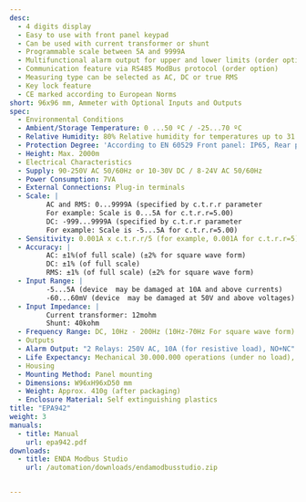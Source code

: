 ```yaml
---
desc:
  - 4 digits display
  - Easy to use with front panel keypad
  - Can be used with current transformer or shunt
  - Programmable scale between 5A and 9999A
  - Multifunctional alarm output for upper and lower limits (order option)
  - Communication feature via RS485 ModBus protocol (order option)
  - Measuring type can be selected as AC, DC or true RMS
  - Key lock feature
  - CE marked according to European Norms
short: 96x96 mm, Ammeter with Optional Inputs and Outputs
spec:
  - Environmental Conditions
  - Ambient/Storage Temperature: 0 ...50 ºC / -25...70 ºC
  - Relative Humidity: 80% Relative humidity for temperatures up to 31 °C, decreasing linearly to 50% at 40 °C 
  - Protection Degree: 'According to EN 60529 Front panel: IP65, Rear panel: IP20'
  - Height: Max. 2000m
  - Electrical Characteristics
  - Supply: 90-250V AC 50/60Hz or 10-30V DC / 8-24V AC 50/60Hz
  - Power Consumption: 7VA
  - External Connections: Plug-in terminals
  - Scale: |
         AC and RMS: 0...9999A (specified by c.t.r.r parameter
         For example: Scale is 0...5A for c.t.r.r=5.00)
         DC: -999...9999A (specified by c.t.r.r parameter
         For example: Scale is -5...5A for c.t.r.r=5.00)
  - Sensitivity: 0.001A x c.t.r.r/5 (for example, 0.001A for c.t.r.r=5)
  - Accuracy: |
         AC: ±1%(of full scale) (±2% for square wave form)
         DC: ±1% (of full scale)
         RMS: ±1% (of full scale) (±2% for square wave form)
  - Input Range: |
         -5...5A (device  may be damaged at 10A and above currents)
         -60...60mV (device  may be damaged at 50V and above voltages)
  - Input Impedance: | 
         Current transformer: 12mohm
         Shunt: 40kohm
  - Frequency Range: DC, 10Hz - 200Hz (10Hz-70Hz For square wave form)
  - Outputs
  - Alarm Output: "2 Relays: 250V AC, 10A (for resistive load), NO+NC"
  - Life Expectancy: Mechanical 30.000.000 operations (under no load), Electrical 100.000 operations (8A at 250V AC, resistive load)  
  - Housing
  - Mounting Method: Panel mounting 
  - Dimensions: W96xH96xD50 mm
  - Weight: Approx. 410g (after packaging)
  - Enclosure Material: Self extinguishing plastics
title: "EPA942"
weight: 3
manuals:
  - title: Manual
    url: epa942.pdf
downloads:
  - title: ENDA Modbus Studio
    url: /automation/downloads/endamodbusstudio.zip


---
```

